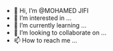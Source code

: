 - 👋 Hi, I’m @MOHAMED JIFI
- 👀 I’m interested in ...
- 🌱 I’m currently learning ...
- 💞️ I’m looking to collaborate on ...
- 📫 How to reach me ...

<!---
mohamed-jifi/mohamed-jifi is a ✨ special ✨ repository because its `README.md` (this file) appears on your GitHub profile.
You can click the Preview link to take a look at your changes.
--->
